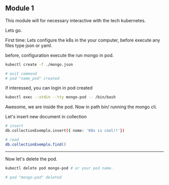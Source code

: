 ## Module 1

This module will for necessary interactive with the tech kubernetes.

Lets go.

First time: Lets configure the k8s in the your computer, before execute any files type json or yaml.

before, configuration execute the run mongo in pod.

```bash
kubectl create -f ./mongo.json

# exit command
# pod "name_pod" created
```

if interessed, you can login in pod created

```bash
kubectl exec --stdin --tty mongo-pod -- /bin/bash
```

Awesome, we are inside the pod. Now in path bin/ running the mongo cli.

Let's insert new document in collection

```bash
# insert
db.collectionExemplo.insert({ nome: 'K8s is cool!!'})

# read
db.collectionExemplo.find()
```

---

Now let's delete the pod.

```bash
kubectl delete pod mongo-pod # or your pod name.

# pod "mongo-pod" deleted
```
